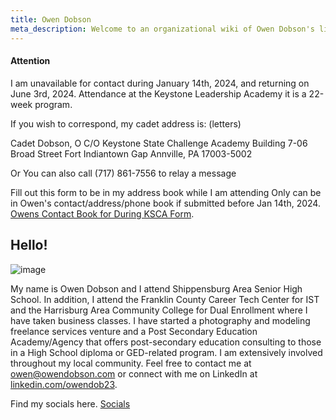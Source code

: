 ```yaml
---
title: Owen Dobson
meta_description: Welcome to an organizational wiki of Owen Dobson's life. 
---
```

#### Attention 

I am unavailable for contact during January 14th, 2024, and returning on June 3rd, 2024. Attendance at the Keystone Leadership Academy it is a 22-week program. 

If you wish to correspond, my cadet address is: (letters)

Cadet Dobson, O
C/O Keystone State Challenge Academy
Building 7-06 Broad Street
Fort Indiantown Gap
Annville, PA 17003-5002

Or You can also call (717) 861-7556 to relay a message


Fill out this form to be in my address book while I am attending Only can be in Owen's contact/address/phone book if submitted before Jan 14th, 2024. [Owens Contact Book for During KSCA Form](https://forms.gle/hy7wBymA8iDs6kLDA). 


## Hello!

![image](/owen.png)

My name is Owen Dobson and I attend Shippensburg Area Senior High School. In addition, I attend the Franklin County Career Tech Center for IST and the Harrisburg Area Community College for Dual Enrollment where I have taken business classes. I have started a photography and modeling freelance services venture and a Post Secondary Education Academy/Agency that offers post-secondary education consulting to those in a High School diploma or GED-related program. I am extensively involved throughout my local community. Feel free to contact me at [owen@owendobson.com](mailto:owen@owendobson.com) or connect with me on LinkedIn at [linkedin.com/owendob23](linkedin.com/in/owendob23).


Find my socials here. [Socials](/links)




